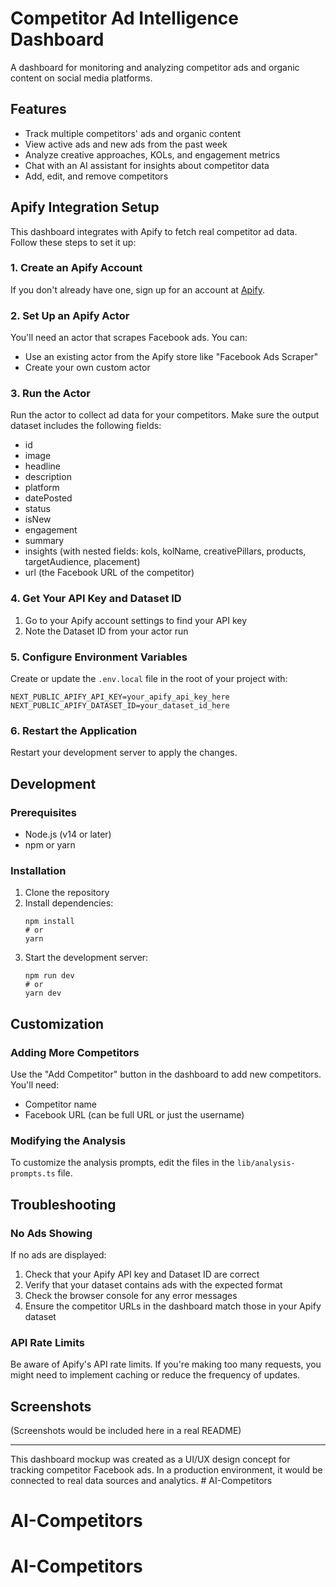 # Competitor Ad Intelligence Dashboard

A dashboard for monitoring and analyzing competitor ads and organic content on social media platforms.

## Features

- Track multiple competitors' ads and organic content
- View active ads and new ads from the past week
- Analyze creative approaches, KOLs, and engagement metrics
- Chat with an AI assistant for insights about competitor data
- Add, edit, and remove competitors

## Apify Integration Setup

This dashboard integrates with Apify to fetch real competitor ad data. Follow these steps to set it up:

### 1. Create an Apify Account

If you don't already have one, sign up for an account at [Apify](https://apify.com/).

### 2. Set Up an Apify Actor

You'll need an actor that scrapes Facebook ads. You can:
- Use an existing actor from the Apify store like "Facebook Ads Scraper"
- Create your own custom actor

### 3. Run the Actor

Run the actor to collect ad data for your competitors. Make sure the output dataset includes the following fields:
- id
- image
- headline
- description
- platform
- datePosted
- status
- isNew
- engagement
- summary
- insights (with nested fields: kols, kolName, creativePillars, products, targetAudience, placement)
- url (the Facebook URL of the competitor)

### 4. Get Your API Key and Dataset ID

1. Go to your Apify account settings to find your API key
2. Note the Dataset ID from your actor run

### 5. Configure Environment Variables

Create or update the `.env.local` file in the root of your project with:

```
NEXT_PUBLIC_APIFY_API_KEY=your_apify_api_key_here
NEXT_PUBLIC_APIFY_DATASET_ID=your_dataset_id_here
```

### 6. Restart the Application

Restart your development server to apply the changes.

## Development

### Prerequisites

- Node.js (v14 or later)
- npm or yarn

### Installation

1. Clone the repository
2. Install dependencies:
   ```
   npm install
   # or
   yarn
   ```
3. Start the development server:
   ```
   npm run dev
   # or
   yarn dev
   ```

## Customization

### Adding More Competitors

Use the "Add Competitor" button in the dashboard to add new competitors. You'll need:
- Competitor name
- Facebook URL (can be full URL or just the username)

### Modifying the Analysis

To customize the analysis prompts, edit the files in the `lib/analysis-prompts.ts` file.

## Troubleshooting

### No Ads Showing

If no ads are displayed:
1. Check that your Apify API key and Dataset ID are correct
2. Verify that your dataset contains ads with the expected format
3. Check the browser console for any error messages
4. Ensure the competitor URLs in the dashboard match those in your Apify dataset

### API Rate Limits

Be aware of Apify's API rate limits. If you're making too many requests, you might need to implement caching or reduce the frequency of updates.

## Screenshots

(Screenshots would be included here in a real README)

---

This dashboard mockup was created as a UI/UX design concept for tracking competitor Facebook ads. In a production environment, it would be connected to real data sources and analytics. # AI-Competitors
# AI-Competitors
# AI-Competitors
